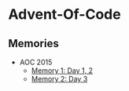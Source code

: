 # Advent-Of-Code

## Memories
- AOC 2015
  - [Memory 1: Day 1, 2](https://youtu.be/5WNgL9PCxkw)
  - [Memory 2: Day 3](https://youtu.be/YuONrExFVK8)
